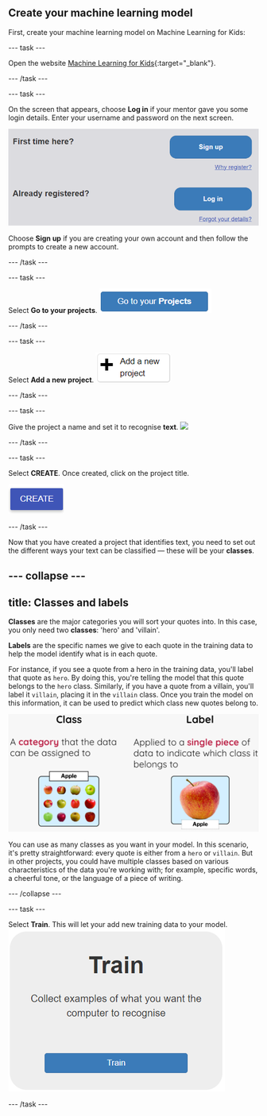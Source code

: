 ## Create your machine learning model

First, create your machine learning model on Machine Learning for Kids:

--- task ---

Open the website [Machine Learning for Kids](https://machinelearningforkids.co.uk/#!/login){:target="_blank"}.

--- /task ---

--- task ---

On the screen that appears, choose **Log in** if your mentor gave you some login details. Enter your username and password on the next screen.

![A picture of the blue log in button.](images/singup_login.png)

Choose **Sign up** if you are creating your own account and then follow the prompts to create a new account.

--- /task ---

--- task ---

Select **Go to your projects**.
![Image of the blue 'go to your projects' button on Machine Learning for Kids.](images/go2projects.png)

--- /task ---

--- task ---

Select **Add a new project**.
![Image of a grey button that reads 'Add a new project'.](images/add_new_project.png)

--- /task ---

--- task ---

Give the project a name and set it to recognise **text**.
![](images/name_project.png)

--- /task ---

--- task ---

Select **CREATE**. Once created, click on the project title.

![](images/create_button.png)

--- /task ---


Now that you have created a project that identifies text, you need to set out the different ways your text can be classified — these will be your **classes**.

--- collapse ---
---
title: Classes and labels
---

**Classes** are the major categories you will sort your quotes into. In this case, you only need two **classes**: 'hero' and 'villain'.

**Labels** are the specific names we give to each quote in the training data to help the model identify what is in each quote.

For instance, if you see a quote from a hero in the training data, you'll label that quote as `hero`. By doing this, you're telling the model that this quote belongs to the `hero` class. Similarly, if you have a quote from a villain, you'll label it `villain`, placing it in the `villain` class. Once you train the model on this information, it can be used to predict which class new quotes belong to.

![An image explaining that a class is a major category an image can be sorted into. It shows a group of apple pictures in one box, next to an explanation that a label is given to each image to show which class it fits into, with a single apple picture.](images/class_vs_label.png)

You can use as many classes as you want in your model. In this scenario, it's pretty straightforward: every quote is either from a `hero` or `villain`. But in other projects, you could have multiple classes based on various characteristics of the data you're working with; for example, specific words, a cheerful tone, or the language of a piece of writing.

--- /collapse ---

--- task ---

Select **Train**. This will let your add new training data to your model.
![](images/train.png)

--- /task ---

